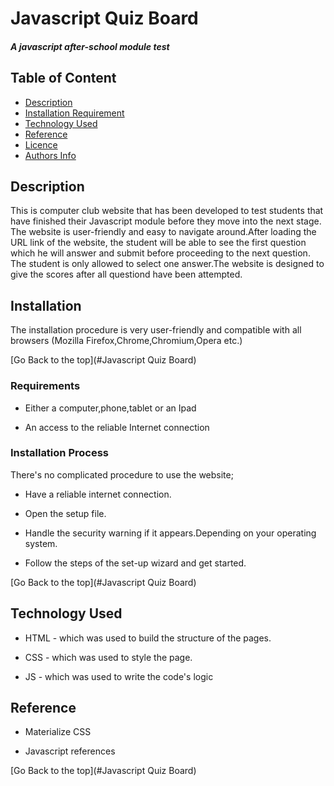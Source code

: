 # Javascript Quiz Board

##### A javascript after-school module test

## Table of Content

+ [Description](#description)
+ [Installation Requirement](#Installation)
+ [Technology Used](#technology-used)
+ [Reference](#reference)
+ [Licence](#licence)
+ [Authors Info](#author-Info)

## Description
<p>This is computer club website that has been developed to test students that have finished their
Javascript module before they move into the next stage. The website is user-friendly and easy
to navigate around.After loading the URL link of the website, the student will be able to see the first question
which he will answer and submit before proceeding to the next question. The student is only allowed to select one answer.The website is designed to give the scores after all questiond have been attempted.</p>

## Installation
The installation procedure is very user-friendly and compatible with all browsers
(Mozilla Firefox,Chrome,Chromium,Opera etc.)

[Go Back to the top](#Javascript Quiz Board)

### Requirements

* Either a computer,phone,tablet or an Ipad

* An access to the reliable Internet connection

### Installation Process
There's no complicated procedure to use the website;

* Have a reliable internet connection.

* Open the setup file.

* Handle the security warning if it appears.Depending on your operating system.

* Follow the steps of the set-up wizard and get started.



[Go Back to the top](#Javascript Quiz Board)
## Technology Used
* HTML - which was used to build the structure of the pages.

* CSS - which was used to style the page.

* JS - which was used to write the code's logic

## Reference
* Materialize CSS

* Javascript references

[Go Back to the top](#Javascript Quiz Board)